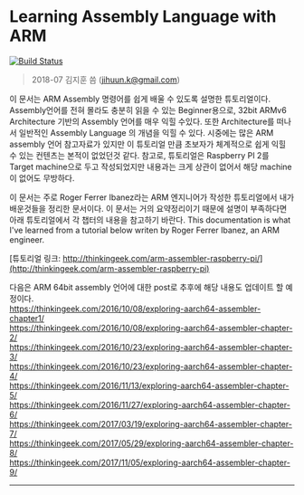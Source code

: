 # Learning Assembly Language with ARM

[![Build Status](https://travis-ci.org/jihuun/assembly.svg?branch=master)](https://travis-ci.org/jihuun/assembly)  

> 2018-07 김지훈 씀 (jihuun.k@gmail.com)

이 문서는 ARM Assembly 명령어를 쉽게 배울 수 있도록 설명한 튜토리얼이다. Assembly언어를 전혀 몰라도 충분히 읽을 수 있는 Beginner용으로, 32bit ARMv6 Architecture 기반의 Assembly 언어를 매우 익힐 수있다. 또한 Architecture를 떠나서 일반적인 Assembly Language 의 개념을 익힐 수 있다. 시중에는 많은 ARM assembly 언어 참고자료가 있지만 이 튜토리얼 만큼 초보자가 체계적으로 쉽게 익힐 수 있는 컨텐츠는 본적이 없었던것 같다. 참고로, 튜토리얼은 Raspberry PI 2를 Target machine으로 두고 작성되었지만 내용과는 크게 상관이 없어서 해당 machine이 없어도 무방하다.   

이 문서는 주로 Roger Ferrer Ibanez라는 ARM 엔지니어가 작성한 튜토리얼에서 내가 배운것들을 정리한 문서이다. 이 문서는 거의 요약정리이기 때문에 설명이 부족하다면 아래 튜토리얼에서 각 챕터의 내용을 참고하기 바란다. This documentation is what I've learned from a tutorial below writen by Roger Ferrer Ibanez, an ARM engineer.  

[튜토리얼 링크: http://thinkingeek.com/arm-assembler-raspberry-pi/](http://thinkingeek.com/arm-assembler-raspberry-pi)  

다음은 ARM 64bit assembly 언어에 대한 post로 추후에 해당 내용도 업데이트 할 예정이다.  
https://thinkingeek.com/2016/10/08/exploring-aarch64-assembler-chapter1/  
https://thinkingeek.com/2016/10/08/exploring-aarch64-assembler-chapter-2/  
https://thinkingeek.com/2016/10/23/exploring-aarch64-assembler-chapter-3/  
https://thinkingeek.com/2016/10/23/exploring-aarch64-assembler-chapter-4/  
https://thinkingeek.com/2016/11/13/exploring-aarch64-assembler-chapter-5/  
https://thinkingeek.com/2016/11/27/exploring-aarch64-assembler-chapter-6/  
https://thinkingeek.com/2017/03/19/exploring-aarch64-assembler-chapter-7/  
https://thinkingeek.com/2017/05/29/exploring-aarch64-assembler-chapter-8/  
https://thinkingeek.com/2017/11/05/exploring-aarch64-assembler-chapter-9/  

---
